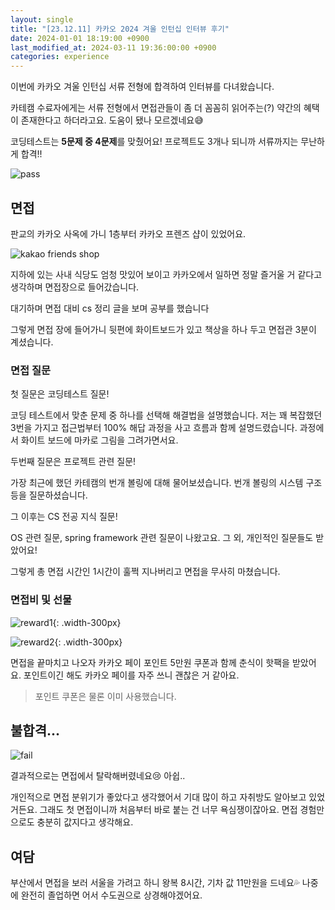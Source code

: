 ```yaml
---
layout: single
title: "[23.12.11] 카카오 2024 겨울 인턴십 인터뷰 후기"
date: 2024-01-01 18:19:00 +0900
last_modified_at: 2024-03-11 19:36:00:00 +0900
categories: experience
---
```


이번에 카카오 겨울 인턴십 서류 전형에 합격하여 인터뷰를 다녀왔습니다.

카테캠 수료자에게는 서류 전형에서 면접관들이 좀 더 꼼꼼히 읽어주는(?) 약간의 혜택이 존재한다고 하더라고요. 도움이 됐나 모르겠네요😅

코딩테스트는 **5문제 중 4문제**를 맞췄어요! 프로젝트도 3개나 되니까 서류까지는 무난하게 합격!!

![pass](/assets//images/2024-01-01/pass-papers.jpg)

## 면접

판교의 카카오 사옥에 가니 1층부터 카카오 프렌즈 샵이 있었어요.

![kakao friends shop](/assets/images/2024-01-01/kakao-friends-shop.jpg)

지하에 있는 사내 식당도 엄청 맛있어 보이고 카카오에서 일하면 정말 즐거울 거 같다고 생각하며 면접장으로 들어갔습니다.

대기하며 면접 대비 cs 정리 글을 보며 공부를 했습니다

그렇게 면접 장에 들어가니 뒷편에 화이트보드가 있고 책상을 하나 두고 면접관 3분이 계셨습니다.

### 면접 질문

첫 질문은 코딩테스트 질문!

코딩 테스트에서 맞춘 문제 중 하나를 선택해 해결법을 설명했습니다. 저는 꽤 복잡했던 3번을 가지고 접근법부터 100% 해답 과정을 사고 흐름과 함께 설명드렸습니다. 과정에서 화이트 보드에 마카로 그림을 그려가면서요.

두번째 질문은 프로젝트 관련 질문!

가장 최근에 했던 카테캠의 번개 볼링에 대해 물어보셨습니다. 번개 볼링의 시스템 구조 등을 질문하셨습니다.

그 이후는 CS 전공 지식 질문!

OS 관련 질문, spring framework 관련 질문이 나왔고요. 그 외, 개인적인 질문들도 받았어요!

그렇게 총 면접 시간인 1시간이 훌쩍 지나버리고 면접을 무사히 마쳤습니다.

### 면접비 및 선물

![reward1](/assets/images/2024-01-01/reward1.jpg){: .width-300px}

![reward2](/assets/images/2024-01-01/reward2.jpg){: .width-300px}

면접을 끝마치고 나오자 카카오 페이 포인트 5만원 쿠폰과 함께 춘식이 핫팩을 받았어요. 포인트이긴 해도 카카오 페이를 자주 쓰니 괜찮은 거 같아요.

> 포인트 쿠폰은 물론 이미 사용했습니다.

## 불합격\...

![fail](/assets/images/2024-01-01/fail.jpg)

결과적으로는 면접에서 탈락해버렸네요😢 아쉽..

개인적으로 면접 분위기가 좋았다고 생각했어서 기대 많이 하고 자취방도 알아보고 있었거든요. 그래도 첫 면접이니까 처음부터 바로 붙는 건 너무 욕심쟁이잖아요. 면접 경험만으로도 충분히 값지다고 생각해요.

## 여담

부산에서 면접을 보러 서울을 가려고 하니 왕복 8시간, 기차 값 11만원을 드네요💦 나중에 완전히 졸업하면 어서 수도권으로 상경해야겠어요.
